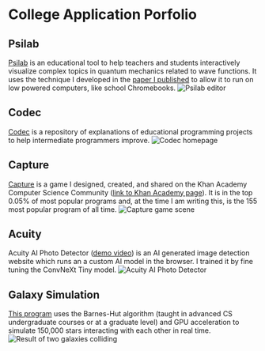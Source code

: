 # College Application Porfolio

## Psilab
[Psilab](https://henrytermondt.github.io/Psilab/) is an educational tool to help teachers and students interactively visualize complex topics in quantum mechanics related to wave functions. It uses the technique I developed in the [paper I published](https://drive.google.com/file/d/1e1lBGgglsc7L6bBsaPrYJ774FbyN7Hj1/view) to allow it to run on low powered computers, like school Chromebooks.
![Psilab editor](https://henrytermondt.github.io/college-app-portfolio/psilab-editor.png)

## Codec
[Codec](https://henrytermondt.github.io/codec/) is a repository of explanations of educational programming projects to help intermediate programmers improve.
![Codec homepage](https://henrytermondt.github.io/college-app-portfolio/codec.png)

## Capture
[Capture](https://staplecactus764.github.io/capture/) is a game I designed, created, and shared on the Khan Academy Computer Science Community ([link to Khan Academy page](https://www.khanacademy.org/computer-programming/capture-game/5223543242539008)). It is in the top 0.05% of most popular programs and, at the time I am writing this, is the 155 most popular program of all time.
![Capture game scene](https://henrytermondt.github.io/college-app-portfolio/capture.png)

## Acuity
Acuity AI Photo Detector ([demo video](https://youtu.be/aeKyIObTrvA)) is an AI generated image detection website which runs an a custom AI model in the browser. I trained it by fine tuning the ConvNeXt Tiny model.
![Acuity AI Photo Detector](https://henrytermondt.github.io/college-app-portfolio/acuity.png)

## Galaxy Simulation
[This program](https://henrytermondt.github.io/barnes-hut/) uses the Barnes-Hut algorithm (taught in advanced CS undergraduate courses or at a graduate level) and GPU acceleration to simulate 150,000 stars interacting with each other in real time.
![Result of two galaxies colliding](https://henrytermondt.github.io/college-app-portfolio/galaxy-simulation.png)
